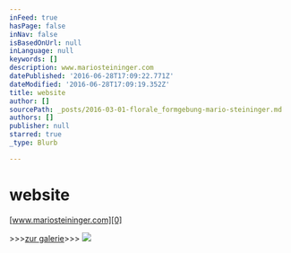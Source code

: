 ```yaml
---
inFeed: true
hasPage: false
inNav: false
isBasedOnUrl: null
inLanguage: null
keywords: []
description: www.mariosteininger.com
datePublished: '2016-06-28T17:09:22.771Z'
dateModified: '2016-06-28T17:09:19.352Z'
title: website
author: []
sourcePath: _posts/2016-03-01-florale_formgebung-mario-steininger.md
authors: []
publisher: null
starred: true
_type: Blurb

---
```

# website

[www.mariosteininger.com][0]

\>\>\>[zur galerie][1]\>\>\>
![](https://the-grid-user-content.s3-us-west-2.amazonaws.com/7fb94107-0fc2-4c24-9dea-9723dca3b6d8.jpg)

[0]: http://www.mariosteininger.com/
[1]: http://www.mariosteininger.com/htm/gallerie_sw1.htm